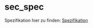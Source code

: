 # sec_spec

Spezifikation hier zu finden: [Spezifikation](https://github.com/luap42/sec_spec/blob/main/SPECIFICATION.txt)
